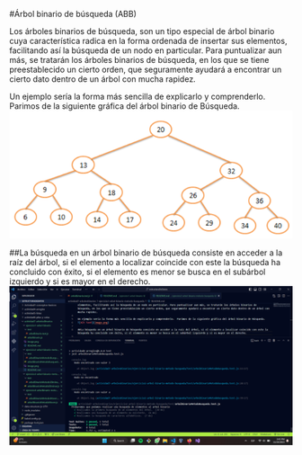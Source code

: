 #Árbol binario de búsqueda (ABB)

Los árboles binarios de búsqueda, son un tipo especial de árbol binario cuya característica radica en la forma ordenada de insertar sus elementos, facilitando así la búsqueda de un nodo en particular. Para puntualizar aun más, se tratarán los árboles binarios de búsqueda, en los que se tiene preestablecido un cierto orden, que seguramente ayudará a encontrar un cierto dato dentro de un árbol con mucha rapidez.

Un ejemplo sería la forma más sencilla de explicarlo y comprenderlo.  Parimos de la siguiente gráfica del árbol binario de Búsqueda.
![Alt text](image.png)

##La búsqueda en un árbol binario de búsqueda consiste en acceder a la raíz del árbol, si el elemento a localizar coincide con este la búsqueda ha concluido con éxito, si el elemento es menor se busca en el subárbol izquierdo y si es mayor en el derecho.
![pruebas](image-1.png)

